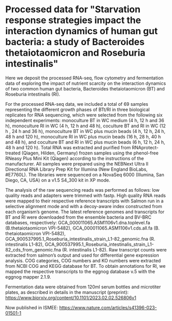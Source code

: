 # Processed data for "Starvation response strategies impact the interaction dynamics of human gut bacteria: a study of Bacteroides thetaiotaomicron and Roseburia intestinalis"

Here we deposit the processed RNA-seq, flow cytometry and fermentation data of exploring the impact of nutrient scarcity on the interaction dynamics of two common human gut bacteria, Bacteroides thetaiotaomicron (BT) and Roseburia intestinalis (RI).

For the processed RNA-seq data, we included a total of 69 samples representing the different growth phases of BTt/RI in three biological replicates for RNA sequencing, which were selected from the following six independent experiments: monoculture BT in WC medium (4 h, 12 h and 36 h), monoculture RI in WC (4 h, 12 h and 48 h), coculture BT and RI in WC (12 h , 24 h and 36 h), monoculture BT in WC plus mucin beads (4 h, 12 h, 24 h, 48 h and 120 h), monoculture RI in WC plus mucin beads (16 h, 28 h, 40 h and 48 h), and coculture BT and RI in WC plus mucin beads (6 h, 12 h, 24 h, 48 h and 120 h). Total RNA was extracted and purified from RNAprotect-treated (Qiagen, Hilden, Germany) frozen samples using the phenol-free RNeasy Plus Mini Kit (Qiagen) according to the instructions of the manufacturer. All samples were prepared using the NEBNext Ultra II Directional RNA Library Prep Kit for Illumina (New England BioLabs, #E7760L). The libraries were sequenced on a NovaSeq 6000 (Illumina, San Diego, CA, USA) on a v1.5 S4_300 kit in XP mode. 

The analysis of the raw sequencing reads was performed as follows: low quality reads and adapters were trimmed with fastp. High quality RNA reads were mapped to their respective reference transcripts with Salmon run in a selective alignment mode and with a decoy-aware index constructed from each organism’s genome. The latest reference genomes and transcripts for BT and RI were downloaded from the ensemble bacteria and BV-BRC databases, respectively: GCA_000011065.ASM1106v1.dna.toplevel.fa (B.thetaiotaomicron VPI-5482), GCA_000011065.ASM1106v1.cds.all.fa (B. thetaiotaomicron VPI-5482), GCA_900537995.1_Roseburia_intestinalis_strain_L1-82_genomic.fna (R. intestinalis L1-82), GCA_900537995.1_Roseburia_intestinalis_strain_L1-82_cds_from_genomic.fna (R. intestinalis L1-82). Raw transcript counts were extracted from salmon’s output and used for differential gene expression analysis. COG categories, COG numbers and KO numbers were extracted from NCBI COG and KEGG database for BT. To obtain annotations for RI, we mapped the respective transcripts to the eggnog database v.5 with the eggnog mapper 2.1.9.

Fermentation data were obtained from 120ml serum bottles and microtiter plates, as described in details in the manuscript (preprint): https://www.biorxiv.org/content/10.1101/2023.02.02.526806v1

Now published in ISMEE: https://www.nature.com/articles/s41396-023-01501-1
